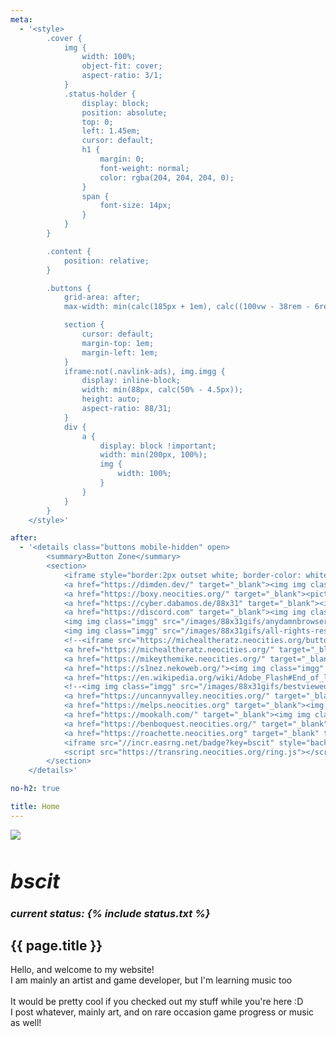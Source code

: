 ```yaml
---
meta:
  - '<style>
        .cover {
            img {
                width: 100%;
                object-fit: cover;
                aspect-ratio: 3/1;
            }
            .status-holder {
                display: block;
                position: absolute;
                top: 0;
                left: 1.45em;
                cursor: default;
                h1 {
                    margin: 0;
                    font-weight: normal;
                    color: rgba(204, 204, 204, 0);
                }
                span {
                    font-size: 14px;
                }
            }
        }

        .content {
            position: relative;
        }

        .buttons {
            grid-area: after;
            max-width: min(calc(185px + 1em), calc((100vw - 38rem - 6rem) / 2));

            section {
                cursor: default;
                margin-top: 1em;
                margin-left: 1em;
            }
            iframe:not(.navlink-ads), img.imgg {
                display: inline-block;
                width: min(88px, calc(50% - 4.5px));
                height: auto;
                aspect-ratio: 88/31;
            }
            div {
                a {
                    display: block !important;
                    width: min(200px, 100%);
                    img {
                        width: 100%;
                    }
                }
            }
        }
    </style>'

after:
  - '<details class="buttons mobile-hidden" open>
        <summary>Button Zone</summary>
        <section>
            <iframe style="border:2px outset white; border-color: white black black white; background-color:#ccc; width: 100%; aspect-ratio: 1;" class="navlink-ads" src="https://dimden.neocities.org/navlink/" name="neolink"></iframe>
            <a href="https://dimden.dev/" target="_blank"><img img class="imgg" src="https://dimden.dev/images/88x31.gif"></a>
            <a href="https://boxy.neocities.org/" target="_blank"><picture><source srcset="https://boxy.neocities.org/images/ggWebp.webp" type="image/webp"><img img class="imgg" src="https://boxy.neocities.org/images/ggPng.png"></picture></a>
            <a href="https://cyber.dabamos.de/88x31" target="_blank"><img img class="imgg" src="https://maia.crimew.gay/badges/88x31.gif"></a>
            <a href="https://discord.com" target="_blank"><img img class="imgg" src="/images/88x31gifs/discord_now.gif"></a>
            <img img class="imgg" src="/images/88x31gifs/anydamnbrowser.gif">
            <img img class="imgg" src="/images/88x31gifs/all-rights-reserved.png">
            <!--<iframe src="https://michealtheratz.neocities.org/button" width="88" height="32" style="border: none;"></iframe>-->
            <a href="https://michealtheratz.neocities.org/" target="_blank"><img img class="imgg" src="/images/88x31gifs/michaeltheratz-sorry.png"></a>
            <a href="https://mikeythemike.neocities.org/" target="_blank" title="MIKE"><img img class="imgg" src="/images/88x31gifs/MIKE-button.png"></a>
            <a href="https://s1nez.nekoweb.org/"><img img class="imgg" src="https://s1nez.nekoweb.org/BUTTON.gif"></a>
            <a href="https://en.wikipedia.org/wiki/Adobe_Flash#End_of_life" target="_blank"><img img class="imgg" src="/images/88x31gifs/adobe_getflash4.gif"></a>
            <!--<img img class="imgg" src="/images/88x31gifs/bestviewedwithacomputer.gif">-->
            <a href="https://uncannyvalley.neocities.org/" target="_blank"><img img class="imgg" src="https://uncannyvalley.neocities.org/uncanny.gif"></a>
            <a href="https://melps.neocities.org" target="_blank"><img img class="imgg" src="https://melps.neocities.org/limk1.jpg" width="88px"></a>
            <a href="https://mookalh.com/" target="_blank"><img img class="imgg" src="/images/88x31gifs/mookal-button.gif"></a>
            <a href="https://benboquest.neocities.org/" target="_blank" title="SUPER BENBO QUEST II WEBPAGED"><img img class="imgg" src="/images/88x31gifs/BENBOWARS button.gif"></a>
            <a href="https://roachette.neocities.org" target="_blank" title="Roachette"><img img class="imgg" src="/images/88x31gifs/rchettebutton.gif"></a>
            <iframe src="//incr.easrng.net/badge?key=bscit" style="background: url(//incr.easrng.net/bg.gif)" title="increment badge" width="88" height="31" frameborder="0"></iframe>
            <script src="https://transring.neocities.org/ring.js"></script>
        </section>
    </details>'

no-h2: true

title: Home
---
```


<div class="cover">
    <img src="/images/cover-10-24.png">
    <h3 class="status-holder"><i><h1>bscit</h1><span>current status: {% include status.txt %}</span></i></h3>
</div>
<h2>{{ page.title }}</h2>
<p>Hello, and welcome to my website!<br>I am mainly an artist and game developer, but I'm learning music too<br><br>It would be pretty cool if you checked out my stuff while you're here :D<br>I post whatever, mainly art, and on rare occasion game progress or music as well!</p>
